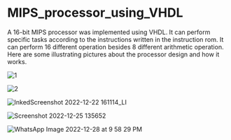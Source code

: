 # MIPS_processor_using_VHDL
A 16-bit MIPS processor was implemented using VHDL. It can perform specific tasks according to the instructions written in the instruction rom.
It can perform 16 different operation besides 8 different arithmetic operation. Here are some illustrating pictures about the processor design and how it works.

![1](https://user-images.githubusercontent.com/101186125/209860912-6a4035bb-fa74-4d04-bd93-fe10a3fc6e19.png)

![2](https://user-images.githubusercontent.com/101186125/209860914-e6ae5cf5-2c6d-419c-9e02-30d95c2fd5cd.jpg)

![InkedScreenshot 2022-12-22 161114_LI](https://user-images.githubusercontent.com/101186125/209860920-646f76d6-ea1d-4501-ab41-80447fb392be.jpg)

![Screenshot 2022-12-25 135652](https://user-images.githubusercontent.com/101186125/209860925-0d244eb6-d4b3-425d-b7fc-fc02566d9576.jpg)

![WhatsApp Image 2022-12-28 at 9 58 29 PM](https://user-images.githubusercontent.com/101186125/209866620-32cb464d-91be-444f-a187-edf507303bf7.jpeg)


